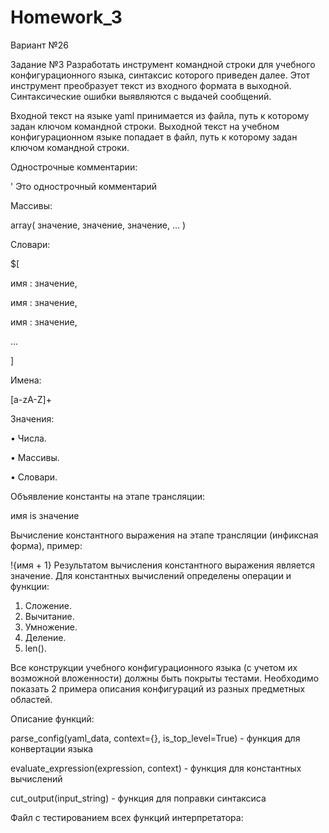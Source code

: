 # Homework_3

Вариант №26

Задание №3
Разработать инструмент командной строки для учебного конфигурационного
языка, синтаксис которого приведен далее. Этот инструмент преобразует текст из
входного формата в выходной. Синтаксические ошибки выявляются с выдачей
сообщений.

Входной текст на языке yaml принимается из файла, путь к которому задан
ключом командной строки. Выходной текст на учебном конфигурационном
языке попадает в файл, путь к которому задан ключом командной строки.

Однострочные комментарии:

' Это однострочный комментарий

Массивы:

array( значение, значение, значение, ... )

Словари:

$[

 имя : значение,
 
 имя : значение,
 
 имя : значение,
 
 ...
 
]

Имена:

[a-zA-Z]+

Значения:

• Числа.

• Массивы.

• Словари.

Объявление константы на этапе трансляции:

имя is значение

Вычисление константного выражения на этапе трансляции (инфиксная
форма), пример:

!{имя + 1}
Результатом вычисления константного выражения является значение.
Для константных вычислений определены операции и функции:

1. Сложение.
2. Вычитание.
3. Умножение.
4. Деление.
5. len().

Все конструкции учебного конфигурационного языка (с учетом их
возможной вложенности) должны быть покрыты тестами. Необходимо показать 2
примера описания конфигураций из разных предметных областей.

Описание функций:

parse_config(yaml_data, context={}, is_top_level=True) - функция для конвертации языка

evaluate_expression(expression, context) - функция для константных вычислений

cut_output(input_string) - функция для поправки синтаксиса

Файл с тестированием всех функций интерпретатора: 
